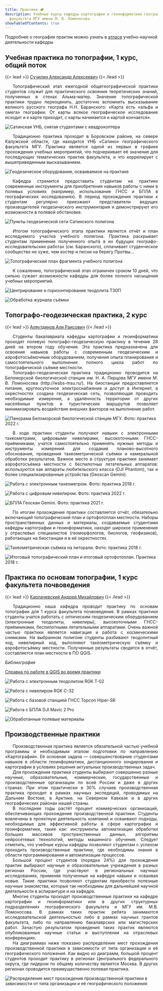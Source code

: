 ```yaml
---
title: Практики 🏕️
description: Учебные курсы кафедры картографии и геоинформатики географического
  факультета МГУ имени М. В. Ломоносова
showTableOfContents: true
---
```

Подробнее о географии практик можно узнать в [атласе](http://carto.geogr.msu.ru/atlas_nir/pages/prac_uch_map.html) учебно-научной деятельности кафедры 

## Учебная практика по топографии, 1 курс, общий поток

{{< lead >}} [Сучилин Александр Алексеевич](https://istina.msu.ru/profile/AAC/) {{< /lead >}}

<div style="text-align: justify; text-indent: 25px;">
Топографический этап ежегодной общегеографической практики студентов служит для практического освоения теоретических знаний, полученных в стенах Альма-матер. Значение топографической практики трудно переоценить, достаточно вспомнить высказывание великого русского географа  Н.Н. Баранского: «Карта есть «альфа и омега» географии. От карты всякое географическое исследование исходит и к карте приходит, с карты начинается и картой кончается».</div>

![Сатинская УНБ, снятая студентами с квадрокоптера](img/topopr1.jpg "Сатинская УНБ, снятая студентами с квадрокоптера")

<div style="text-align: justify; text-indent: 25px;">
Традиционно практика проходит в Боровском районе, на севере Калужской области, где находится УНБ «Сатино» географического факультета МГУ. Практика является одной из первых в графике прохождения учебных мероприятий, что подчеркивает её значение для последующих тематических практик факультета, и что коррелирует с вышеприведенным высказыванием.</div>

![Геодезическое оборудование, осваиваемое на практике](img/topopr2.jpg "Геодезическое оборудование, осваиваемое на практике")

<div style="text-align: justify; text-indent: 25px;">
Кафедра стремится предоставить студентам на практике современные инструменты для приобретения навыков работы с ними в полевых условиях (например, использование ГНСС и БПЛА в географических исследованиях). В период прохождения практики к студентам регулярно приезжают представители ведущих производителей геодезического инструментария и демонстрируют его возможности в полевой обстановке. </div>

![Пункты геодезической сети Сатинского полигона](img/topopr3.jpg "Пункты геодезической сети Сатинского полигона")

<div style="text-align: justify; text-indent: 25px;">
Итогом топографического этапа практики является отчёт и план исследуемого участка учебного полигона. Практика раскрывает студентам применение полученного опыта в их будущих географо-исследовательских работах (см. Баранского), сплачивает студенческое сообщество не хуже, чем костер и песни на берегу Протвы… </div>

![Топографический план фрагмента учебного полигона](img/u4vejtvzjeg.jpg "Топографический план фрагмента учебного полигона")

<div style="text-align: justify; text-indent: 25px;">
К сожалению, топографический этап ограничен сроком 10 дней, что сильно сужает возможности кафедры для более полного насыщения учебных мероприятий.</div>

![Центрирование и горизонтирование теодолита Т30П](img/topopr4.jpg "Центрирование и горизонтирование теодолита Т30П")

![Обработка журнала съёмки](img/topopr5.jpg "Обработка журнала съёмки")

## Топографо-геодезическая практика, 2 курс

{{< lead >}} [Аляутдинов Али Раисович](https://istina.msu.ru/profile/Alyautdinov/) {{< /lead >}}

<div style="text-align: justify; text-indent: 25px;">
Студенты бакалавриата кафедры картографии и геоинформатики проходят полевую топографо-геодезическую практику в течение 28 дней на втором году обучения. Эта практика предназначена для освоения навыков работы с современным геодезическим и аэрофотосъёмочным оборудованием, получения опыта планирования и самостоятельного выполнения полного цикла работ по топографической съёмке местности. </div>
<div style="text-align: justify; text-indent: 25px;">
Топографо-геодезическая практика традиционно проводится на Беломорской биологической станции им. Н. А. Перцова МГУ имени М. В. Ломоносова (http://wsbs-msu.ru/). На биостанции предоставляется питание, круглосуточное электроснабжение и доступ в Интернет, в окрестностях создана геодезическая сеть, позволяющая проводить необходимые измерения, а удалённость территории от других населённых пунктов и туристических маршрутов позволяет минимизировать воздействие внешних факторов на выполнение работ.</div>

![Панорама Беломорской биологической станции МГУ. Фото: практика 2022 г.](img/topogeodezypr1.jpg "Панорама Беломорской биологической станции МГУ. Фото: практика 2022 г.")

<div style="text-align: justify; text-indent: 25px;">
В ходе практики студенты получают навыки с электронными тахеометрами, цифровыми нивелирами, высокоточными ГНСС-приёмниками, учатся самостоятельно применять нужные методы и инструменты измерений для создания планово-высотного обоснования, проведения тахеометрической съёмки и камеральной обработки результатов. Важное место в структуре практики занимает аэрофотосъёмка местности с беспилотных летательных аппаратов: используются как аппараты любительского класса (DJI Phantom), так и более специализированные устройства (Geoscan Gemini).</div>

![Работа с электронным тахеометром. Фото: практика 2018 г.](img/topogeodezypr2.jpg "Работа с электронным тахеометром. Фото: практика 2018 г.")

![Работа с цифровым нивелиром. Фото: практика 2022 г.](img/topogeodezypr3.jpg "Работа с цифровым нивелиром. Фото: практика 2022 г.")

![БПЛА Геоскан Gemini. Фото: практика 2021 г.](img/topogeodezypr4.jpg "БПЛА Геоскан Gemini. Фото: практика 2021 г.")

<div style="text-align: justify; text-indent: 25px;">
По итогам прохождения практики составляется отчёт, обязательно включающий топографический план и ортофотоплан местности. Наборы пространственных данных и материалы, создаваемые студентами кафедры картографии и геоинформатики, находят широкое применение у отраслевых специалистов (геоморфологов, биологов, геофизиков), работающих на биостанции и в её окрестностях.</div>

![Тахеометрическая съёмка на литорали. Фото: практика 2018 г.](img/topogeodezypr5.jpg "Тахеометрическая съёмка на литорали. Фото: практика 2018 г.")

![Итоговый топографический план и итоговый ортофотоплан. Практика 2018 г.](img/topogeodezypr6.jpg "Итоговый топографический план и итоговый ортофотоплан. Практика 2018 г.")

## Практика по основам топографии, 1 курс факультета почвоведения

{{< lead >}} [Карпачевский Андрей Михайлович](https://istina.msu.ru/profile/IOWq750/) {{< /lead >}}

<div style="text-align: justify; text-indent: 25px;">
Традиционно наша кафедра проводит практику по основам топографии для 1 курса факультета почвоведения. В рамках практики студенты учатся работать с оптическим геодезическим оборудованием (электронные теодолиты, нивелиры), высокоточными ГНСС-приёмниками, беспилотными летательными аппаратами. Очень важной частью практики является навигация и работа с космическими снимками. На выбранном полигоне студенты разбивают теодолитный ход, нивелирный ход, выполняют тахеометрическую съёмку и аэрофотосъёмку местности. Полученные результаты сводятся в отчёт, составляется план местности в ПО QGIS. </div>

*Библиография*

[Справка по работе в QGIS во время практики](https://iowq750.github.io/Topography/practice.html#practice-topo)

![Работа с электронным теодолитом RGK T-02](img/toposoilpr4.jpg "Работа с электронным теодолитом RGK T-02")

![Работа с нивелиром RGK C-32](img/toposoilpr3.jpg "Работа с нивелиром RGK C-32")

![Работа с базовой станцией ГНСС Topcon Hiper-SR](img/toposoilpr5.jpg "Работа с базовой станцией ГНСС Topcon Hiper-SR")

![Работа с БПЛА DJI Mavic 2 Pro](img/toposoilpr2.jpg "Работа с БПЛА DJI Mavic 2 Pro")

![Обработанные полевые материалы](img/toposoilpr1.jpg "Обработанные полевые материалы")

## Производственные практики

<div style="text-align: justify; text-indent: 25px;">
Производственная практика является обязательной частью учебной программы и необходимым этапом подготовки по направлению «Картография». Её основная задача — совершенствование студентами навыков в области геоинформатики, дистанционного зондирования и картографии в условиях решения актуальных производственных задач. </div>
<div style="text-align: justify; text-indent: 25px;">
Для прохождения практики студенты выбирают совершенно разные научные, образовательные, коммерческие, государственные и производственные организации по всей России и даже в других странах. При этом практически в 30% случаев производственная практика проходит в рамках научных экспедиций, проводимых на Дальнем Востоке, в Арктике, на Северном Кавказе и в других географических районах нашей страны. </div>
<div style="text-align: justify; text-indent: 25px;">
В последние годы растёт процент коммерческих организаций, обеспечивающих прохождение производственной практики. Студенты вовлечены в проектную деятельность компаний и осваивают подходы, необходимые для эффективной работы в сфере картографии и геоинформатики, такие как: инструменты автоматизации обработки больших массивов пространственных данных, алгоритмы нейросетевых технологий, методы машинного обучения. Следует отметить, что учебные курсы кафедры позволяют студентам с успехом проходить производственные практики, где необходимы знания в области программирования и автоматизации процессов.</div>
<div style="text-align: justify; text-indent: 25px;">
Большой процент студентов (порядка 24%) для прохождения практик выбирают научные и образовательные учреждения в разных регионах России, где участвуют в региональных научных исследованиях, применяя полученные на кафедре навыки и осваивая новые. Такие практики позволяют студентам приобрести полезные научные знакомства, которые так необходимы для дальнейшей научной деятельности в аспирантуре и на кафедре.  </div>
<div style="text-align: justify; text-indent: 25px;">
Многие студенты проходят производственные практики на кафедре картографии и геоинформатики или в других структурных подразделениях географического факультета и МГУ им. М.В. Ломоносова. В рамках таких практик ребята занимаются исследовательской деятельностью либо в рамках научных грантов факультета, либо по направлению бакалаврских или магистерских работ. Зачастую результатом проведения таких практик являются опубликованные научные статьи и выступления на отраслевых конференциях.</div>
<div style="text-align: justify; text-indent: 25px;">
На диаграммах ниже показано распределение мест прохождения производственной практики в зависимости от типа организации и её географического положения. Как видно из диаграмм, большой процент студентов проходит практику в регионах Центрального федерального округа, где лидером по общему количеству является Москва. В других регионах проводится преимущественно полевая практика.</div>

![Распределение мест прохождения производственной практики в зависимости от типа организации и её географического положения](img/prpr.png "Распределение мест прохождения производственной практики в зависимости от типа организации и её географического положения")